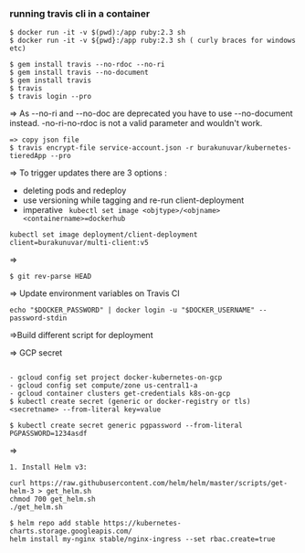 
### running travis cli in a container

```
$ docker run -it -v $(pwd):/app ruby:2.3 sh
$ docker run -it -v ${pwd}:/app ruby:2.3 sh ( curly braces for windows etc)

$ gem install travis --no-rdoc --no-ri
$ gem install travis --no-document
$ gem install travis
$ travis
$ travis login --pro

```
=> As --no-ri and --no-doc are deprecated you have to use --no-document instead.
-no-ri-no-rdoc is not a valid parameter and wouldn't work.
```
=> copy json file
$ travis encrypt-file service-account.json -r burakunuvar/kubernetes-tieredApp --pro
```


=> To trigger updates there are 3 options :
   - deleting pods and redeploy
   - use versioning while tagging and re-run client-deployment
   - imperative ` kubectl set image <objtype>/<objname> <containername>=dockerhub`

   ```
   kubectl set image deployment/client-deployment client=burakunuvar/multi-client:v5

   ```

=>

```
$ git rev-parse HEAD
```


=> Update environment variables on Travis CI
```
echo "$DOCKER_PASSWORD" | docker login -u "$DOCKER_USERNAME" --password-stdin

```
=>Build different script for deployment


=> GCP secret

```

- gcloud config set project docker-kubernetes-on-gcp
- gcloud config set compute/zone us-central1-a
- gcloud container clusters get-credentials k8s-on-gcp
$ kubectl create secret (generic or docker-registry or tls) <secretname> --from-literal key=value

$ kubectl create secret generic pgpassword --from-literal PGPASSWORD=1234asdf

```


=>

```
1. Install Helm v3:

curl https://raw.githubusercontent.com/helm/helm/master/scripts/get-helm-3 > get_helm.sh
chmod 700 get_helm.sh
./get_helm.sh

$ helm repo add stable https://kubernetes-charts.storage.googleapis.com/
helm install my-nginx stable/nginx-ingress --set rbac.create=true
```
